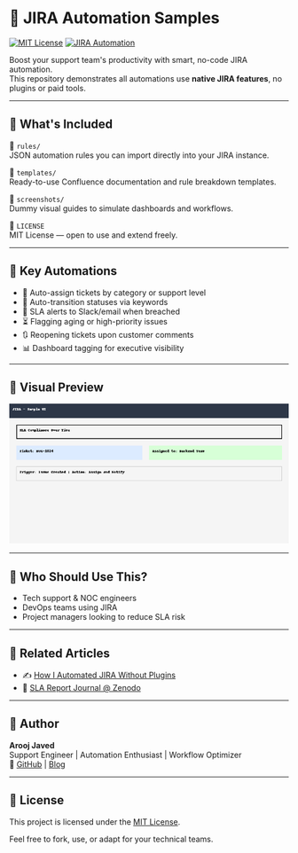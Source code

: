# 🧠 JIRA Automation Samples

[![MIT License](https://img.shields.io/badge/license-MIT-green.svg)](LICENSE)
[![JIRA Automation](https://img.shields.io/badge/JIRA-Automation-blue)](https://www.atlassian.com/software/jira)

Boost your support team's productivity with smart, no-code JIRA automation.  
This repository demonstrates all automations use **native JIRA features**, no plugins or paid tools.

---

## 📌 What's Included

📁 `rules/`  
JSON automation rules you can import directly into your JIRA instance.

📁 `templates/`  
Ready-to-use Confluence documentation and rule breakdown templates.

📁 `screenshots/`  
Dummy visual guides to simulate dashboards and workflows.

📄 `LICENSE`  
MIT License — open to use and extend freely.

---

## 🚀 Key Automations

- 🔁 Auto-assign tickets by category or support level
- 🔄 Auto-transition statuses via keywords
- 🔔 SLA alerts to Slack/email when breached
- ⏳ Flagging aging or high-priority issues
- 🔃 Reopening tickets upon customer comments
- 📊 Dashboard tagging for executive visibility

---

## 📸 Visual Preview

![Sample](screenshots/sla_tracking_dashboard.png)

---

## 👤 Who Should Use This?

- Tech support & NOC engineers  
- DevOps teams using JIRA  
- Project managers looking to reduce SLA risk  

---

## 📎 Related Articles

- ✍️ [How I Automated JIRA Without Plugins](https://aroojtech.hashnode.dev/from-chaos-to-control-how-i-automated-jira-workflows-for-a-smarter-support-system)
- 📄 [SLA Report Journal @ Zenodo](https://doi.org/10.5281/zenodo.15722071)

---

## 🧠 Author

**Arooj Javed**  
Support Engineer | Automation Enthusiast | Workflow Optimizer  
🔗 [GitHub](https://github.com/arooj-javed) | [Blog](https://hashnode.com/@aroojjaved93)

---

## 📄 License

This project is licensed under the [MIT License](LICENSE).

Feel free to fork, use, or adapt for your technical teams.
